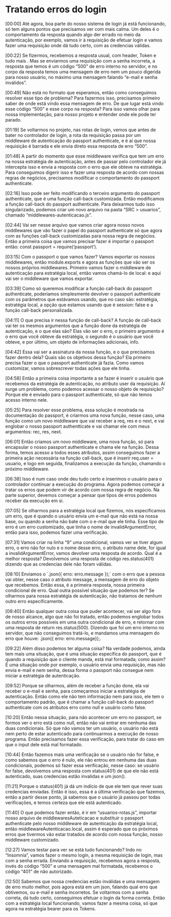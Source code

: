 # Tratando erros do login

[00:00] Até agora, boa parte do nosso sistema de login já está funcionando, só tem alguns pontos que precisamos ver com mais calma. Um deles é o comportamento da resposta quando algo der errado no meio da autenticação, por exemplo, vamos ir à requisição de efetuar login e vamos fazer uma requisição onde dá tudo certo, com as credencias válidas.

[00:22] Se fizermos, recebemos a resposta usual, com header, Token e tudo mais . Mas se enviarmos uma requisição com a senha incorreta, a resposta que temos é um código “500” de erro interno no servidor, e no corpo da resposta temos uma mensagem de erro nem um pouco digerida para nosso usuário, no máximo uma mensagem falando “e-mail e senha inválidos”.

[00:49] Não está no formato que esperamos, então como conseguimos resolver esse tipo de problema? Para fazermos isso, precisamos primeiro saber de onde está vindo essa mensagem de erro. De que lugar está vindo esse código “500” e esse corpo na resposta? Para isso vamos olhar para nossa implementação, para nosso projeto e entender onde ele pode ter parado.

[01:19] Se voltarmos no projeto, nas rotas de login, vemos que antes de bater no controlador de login, a rota da requisição passa por um middleware de autenticação do passport authenticate, e é aí que nossa requisição é barrada e ele envia direto essa resposta de erro “500”.

[01:48] A partir do momento que esse middleware verifica que tem um erro na nossa estratégia de autenticação, antes de passar pelo controlador ele já intercepta isso e envia a resposta com o erro que ele obteve na estratégia. Para conseguimos digerir isso e fazer uma resposta de acordo com nossas regras de negócios, precisamos modificar o comportamento do passport authenticate.

[02:16] Isso pode ser feito modificando o terceiro argumento do passport authenticate, que é uma função call-back customizada. Então modificamos a função call-back do passport authenticate. Para deixarmos tudo isso singularizado, podemos criar um novo arquivo na pasta “SRC > usuarios”, chamado “middlewares-autenticacao.js”.

[02:44] Vai ser nesse arquivo que vamos criar agora nosso novos middlewares que vão fazer o papel do passport authenticate só que agora com as funções call-back customizadas para nossa regra de negócios. Então a primeira coisa que vamos precisar fazer é importar o passport então: const passport = require(‘passport’).

[03:15] Com o passport o que vamos fazer? Vamos exportar os nossos middlewares, então module.exports e agora as funções que vão ser os nossos próprios middlewares. Primeiro vamos fazer o middleware de autenticação para estratégia local, então vamos chamá-lo de local: e aqui vai ser o middleware que vamos exportar.

[03:39] Como só queremos modificar a função call-back do passport authenticate, poderíamos simplesmente devolver o passport authenticate com os parâmetros que estávamos usando, que no caso são: estratégia, estratégia local, a opção que estamos usando que é session: false e a função call-back personalizada.

[04:11] O que precisa ir nessa função de call-back? A função de call-back vai ter os mesmos argumentos que a função done da estratégia de autenticação, e o que elas são? Elas vão ser o erro, o primeiro argumento é o erro que você obteve da estratégia, o segundo é o usuário que você obteve, e por último, um objeto de informações adicionais, info.

[04:42] Essa vai ser a assinatura da nossa função, e o que precisamos fazer dentro dela? Quais são os objetivos dessa função? Ela primeiro precisa fazer o que o passport authenticate já fazia. Como vamos customizar, vamos sobrescrever todas ações que ele tinha.

[04:58] Então a primeira coisa importante a se fazer é inserir o usuário que recebemos da estratégia de autenticação, no atributo user da requisição. Aí surge um problema, como podemos acessar o nosso objeto de requisição? Porque ele é enviado para o passport authenticate, só que não temos acesso interno nele.

[05:25] Para resolver esse problema, essa solução é mostrada na documentação do passport, é criarmos uma nova função, nesse caso, uma função como um novo middleware que vai receber a req, res e o next, e vai englobar o nosso passport authentticate e vai chamar ele com meus argumentos: rec, res, next.

[06:01] Então criamos um novo middleware, uma nova função, só para encapsular o nosso passport authenticate e chama ele na função. Dessa forma, temos acesso a todos esses atributos, assim conseguimos fazer a primeira ação necessária na função call-back, que é inserir req.user = usuario, e logo em seguida, finalizamos a execução da função, chamando o próximo middleware.

[06:38] Isso é num caso onde deu tudo certo e inserimos o usuário para o controlador continuar a execução do programa. Agora podemos começar a tratar os erros que podem vir de acordo com nossa regra de negócio. Na parte superior, devemos começar a pensar que tipos de erros podemos receber da execução em si.

[07:05] Se olharmos para a estratégia local que fizemos, nós especificamos um erro, que é quando o usuário envia um e-mail que não está na nossa base, ou quando a senha não bate com o e-mail que ele tinha. Esse tipo de erro é um erro customizado, que tinha o nome de invalidArgumentError, então para isso, podemos fazer uma verificação.

[07:31] Vamos criar na linha “9” uma condicional, vamos ver se tiver algum erro, o erro não for nulo e o nome desse erro, o atributo name dele, for igual a invalidArgumentError, vamos devolver uma resposta de acordo. Qual é a melhor resposta? Devolvemos uma resposta de código res.status(401) dizendo que as credencias dele não foram válidas.

[08:10] Enviamos o ´.json({ erro: erro.message });´ com o erro que a pessoa vai obter, nesse caso o atributo message, a mensagem de erro do objeto que recebemos. Então essa, é a primeira resposta, nossa primeira condicional de erro. Qual outra possível situação que podemos ter? Se olharmos para nossa estratégia de autenticação, não tratamos de nenhum outro erro especificamente.

[08:40] Então qualquer outra coisa que puder acontecer, vai ser algo fora de nosso alcance, algo que não foi tratado, então podemos englobar todos os outros erros possíveis em uma outra condicional de erro, e retornar com uma resposta de return res.status(500). Dizendo que foi um erro interno no servidor, que não conseguimos tratá-lo, e mandamos uma mensagem do erro que houve: .json({ erro: erro.message});.

[09:22] Além disso podemos ter alguma coisa? Na verdade podemos, ainda tem mais uma situação, que é uma situação específica do passport, que é quando a requisição que o cliente manda, está mal formatada; como assim? É uma situação onde por exemplo, o usuário envia uma requisição, mas não envia e-mail e nem senha, dessa forma o passport não consegue nem iniciar a estratégia de autenticação.

[09:52] Porque se olharmos, além de receber a função done, ela vai receber o e-mail e senha, para começarmos iniciar a estratégia de autenticação. Então como ele não tem informação nem para isso, ele tem o comportamento padrão, que é chamar a função call-back do passport authenticate com os atributos erro como null e usuário como false.

[10:20] Então nessa situação, para não acontecer um erro no passport, se formos ver o erro está como null, então não vai entrar em nenhuma das duas condicionais. Só que não vamos ter um usuário, o usuário não está nem perto de estar autenticado para continuarmos a execução de nosso programa. Então precisamos fazer essa verificação, para tratar do caso em que o input dele está mal formatado.

[10:44] Então fazemos mais uma verificação se o usuário não for false, e como sabemos que o erro é nulo, ele não entrou em nenhuma das duas condicionais, podemos só fazer essa verificação, nesse caso: se usuário for false, devolvemos uma resposta com status(401) de que ele não está autenticado, suas credencias estão invalidas e um json().

[11:21] Porque o status(401) já dá um indício de que ele tem que rever suas credencias enviadas. Então é isso, essa é a última verificação que fazemos, então a partir desse ponto, já sabemos que o usuário já passou por todas verificações, e temos certeza que ele está autenticado.

[11:40] O que podemos fazer então, é ir em “usuarios-rotas.js”, importar nosso arquivo de middlewaresAuteticacao e substituir o passport authenticate pelo nosso middleware de autenticação da estratégia local, então middlewareAutenticacao.local, assim é esperado que os próximos erros que tivermos vão estar tratados de acordo com nossa função, nosso middleware customizado.

[12:27] Vamos testar para ver se está tudo funcionando? Indo no “Insomnia”, vamos fazer o mesmo login, a mesma requisição de login, mas com a senha errada. Enviando a requisição, recebemos agora a resposta, invés do código “500” e uma mensagem mal formatada, recebemos o código “401” de não autorizado.

[12:50] Sabemos que nossa credencias estão inválidas e uma mensagem de erro muito melhor, pois agora está em um json, falando qual erro que obtivemos, ou e-mail e senha incorretos. Se voltarmos com a senha correta, dá tudo certo, conseguimos efetuar o login da forma correta. Então com a estratégia local funcionando, vamos fazer a mesma coisa, só que agora na estratégia bearer para os Tokens.